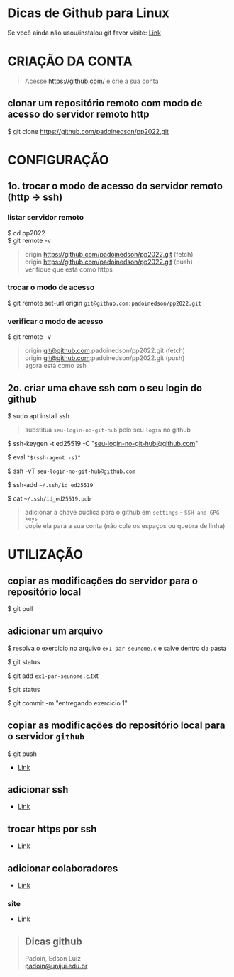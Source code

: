 # Dicas de Github para Linux




Se você ainda não usou/instalou git favor visite: [Link](https://github.com/padoinedson/tips/blob/main/git.md)

# CRIAÇÃO DA CONTA 


> Acesse https://github.com/ e crie a sua conta





## clonar um repositório remoto com modo de acesso do servidor remoto http

$ git clone https://github.com/padoinedson/pp2022.git





# CONFIGURAÇÃO  

## 1o. trocar o modo de acesso do servidor remoto (http -> ssh)

### listar servidor remoto

$ cd pp2022  
$ git remote -v

> origin  https://github.com/padoinedson/pp2022.git (fetch)  
> origin  https://github.com/padoinedson/pp2022.git (push)  
> verifique que está como https  


### trocar o modo de acesso
$ git remote set-url origin `git@github.com:padoinedson/pp2022.git`


### verificar o modo de acesso
$ git remote -v

> origin  git@github.com:padoinedson/pp2022.git (fetch)  
> origin  git@github.com:padoinedson/pp2022.git (push)  
> agora está como ssh





## 2o. criar uma chave ssh com o seu login do github


$ sudo apt install ssh

> substitua `seu-login-no-git-hub` pelo seu `login` no github  

$ ssh-keygen -t ed25519 -C "seu-login-no-git-hub@github.com"

$ eval ` "$(ssh-agent -s)"  `

$ ssh -vT ` seu-login-no-git-hub@github.com `

$ ssh-add `~/.ssh/id_ed25519`

$ cat ` ~/.ssh/id_ed25519.pub `

> adicionar a chave púclica para o github em ` settings ` - `SSH and GPG keys `  
> copie ela para a sua conta  (não cole os espaços ou quebra de linha)



# UTILIZAÇÃO  


## copiar as modificações do servidor para o repositório local

$ git pull






## adicionar um arquivo
 
$ resolva o exercicio no arquivo `ex1-par-seunome.c` e salve dentro da pasta

$ git status

$ git add `ex1-par-seunome.c`.txt

$ git status

$ git commit -m "entregando exercicio 1"



## copiar as modificações do repositório local para o servidor `github`

$ git push 













* [Link](https://docs.github.com/pt/github/authenticating-to-github/connecting-to-github-with-ssh/generating-a-new-ssh-key-and-adding-it-to-the-ssh-agent)



## adicionar ssh
* [Link](https://docs.github.com/pt/github/authenticating-to-github/connecting-to-github-with-ssh)



## trocar https por ssh
* [Link](https://docs.github.com/pt/github/getting-started-with-github/getting-started-with-git/managing-remote-repositories#switching-remote-urls-from-https-to-ssh)




## adicionar colaboradores
* [Link](https://docs.github.com/pt/github/setting-up-and-managing-your-github-user-account/managing-access-to-your-personal-repositories/inviting-collaborators-to-a-personal-repository)



### site 
* [Link](http://git-scm.com/)


> ## Dicas github
> Padoin, Edson Luiz  
> padoin@unijui.edu.br

